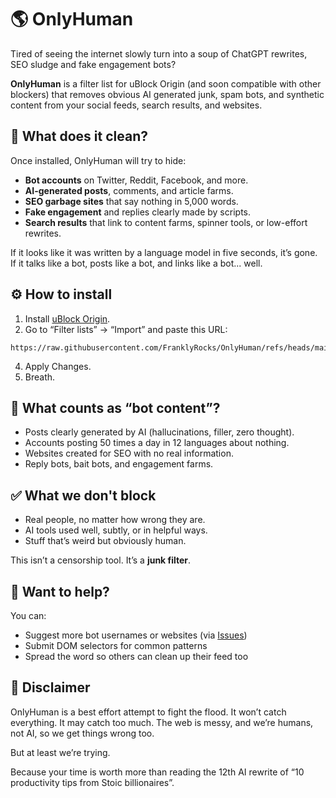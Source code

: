 # 🌎 OnlyHuman

Tired of seeing the internet slowly turn into a soup of ChatGPT rewrites, SEO sludge and fake engagement bots?

**OnlyHuman** is a filter list for uBlock Origin (and soon compatible with other blockers) that removes obvious AI generated junk, spam bots, and synthetic content from your social feeds, search results, and websites.

## 🧹 What does it clean?

Once installed, OnlyHuman will try to hide:

- **Bot accounts** on Twitter, Reddit, Facebook, and more.
- **AI-generated posts**, comments, and article farms.
- **SEO garbage sites** that say nothing in 5,000 words.
- **Fake engagement** and replies clearly made by scripts.
- **Search results** that link to content farms, spinner tools, or low-effort rewrites.

If it looks like it was written by a language model in five seconds, it’s gone.  
If it talks like a bot, posts like a bot, and links like a bot... well.

## ⚙️ How to install

1. Install [uBlock Origin](https://github.com/gorhill/uBlock).
2. Go to “Filter lists” → “Import” and paste this URL:
```
https://raw.githubusercontent.com/FranklyRocks/OnlyHuman/refs/heads/main/list.txt
```
4. Apply Changes.
5. Breath.

## 🤖 What counts as “bot content”?

- Posts clearly generated by AI (hallucinations, filler, zero thought).
- Accounts posting 50 times a day in 12 languages about nothing.
- Websites created for SEO with no real information.
- Reply bots, bait bots, and engagement farms.

## ✅ What we don't block

- Real people, no matter how wrong they are.
- AI tools used well, subtly, or in helpful ways.
- Stuff that’s weird but obviously human.

This isn’t a censorship tool. It’s a **junk filter**.

## 📣 Want to help?

You can:

- Suggest more bot usernames or websites (via [Issues](https://github.com/FranklyRocks/onlyhuman/issues))
- Submit DOM selectors for common patterns
- Spread the word so others can clean up their feed too

## 🧪 Disclaimer

OnlyHuman is a best effort attempt to fight the flood. It won’t catch everything. It may catch too much. The web is messy, and we’re humans, not AI, so we get things wrong too.

But at least we’re trying.

Because your time is worth more than reading the 12th AI rewrite of “10 productivity tips from Stoic billionaires”.

